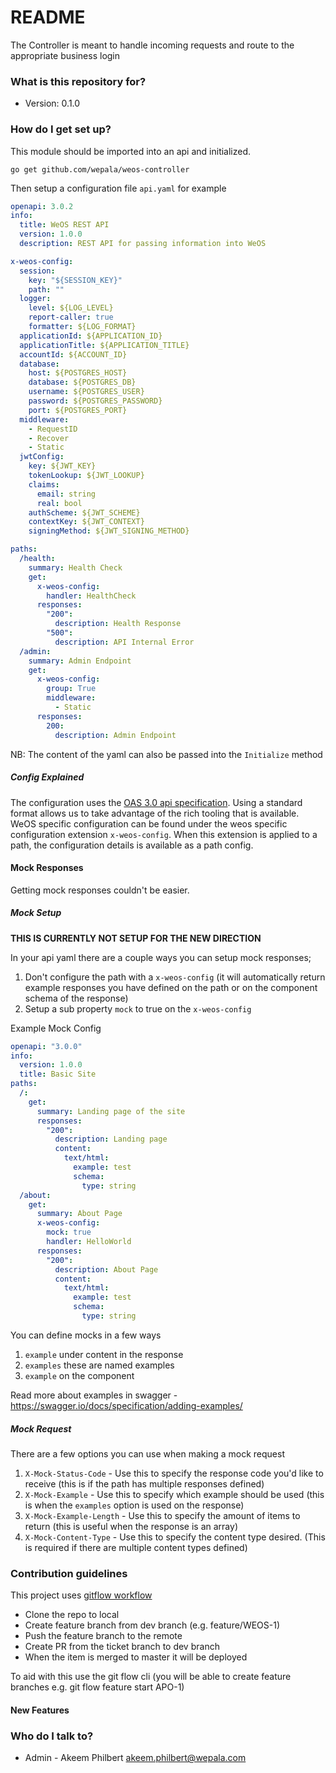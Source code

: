 # README

The Controller is meant to handle incoming requests and route to the appropriate business login

### What is this repository for?

- Version: 0.1.0

### How do I get set up?

This module should be imported into an api and initialized.

```shell
go get github.com/wepala/weos-controller
```

Then setup a configuration file `api.yaml` for example

```yaml
openapi: 3.0.2
info:
  title: WeOS REST API
  version: 1.0.0
  description: REST API for passing information into WeOS

x-weos-config:
  session:
    key: "${SESSION_KEY}"
    path: ""
  logger:
    level: ${LOG_LEVEL}
    report-caller: true
    formatter: ${LOG_FORMAT}
  applicationId: ${APPLICATION_ID}
  applicationTitle: ${APPLICATION_TITLE}
  accountId: ${ACCOUNT_ID}
  database:
    host: ${POSTGRES_HOST}
    database: ${POSTGRES_DB}
    username: ${POSTGRES_USER}
    password: ${POSTGRES_PASSWORD}
    port: ${POSTGRES_PORT}
  middleware:
    - RequestID
    - Recover
    - Static
  jwtConfig:
    key: ${JWT_KEY}
    tokenLookup: ${JWT_LOOKUP}
    claims:
      email: string
      real: bool
    authScheme: ${JWT_SCHEME}
    contextKey: ${JWT_CONTEXT}
    signingMethod: ${JWT_SIGNING_METHOD}

paths:
  /health:
    summary: Health Check
    get:
      x-weos-config:
        handler: HealthCheck
      responses:
        "200":
          description: Health Response
        "500":
          description: API Internal Error
  /admin:
    summary: Admin Endpoint
    get:
      x-weos-config:
        group: True
        middleware:
          - Static
      responses:
        200:
          description: Admin Endpoint
```

NB: The content of the yaml can also be passed into the `Initialize` method

##### Config Explained

The configuration uses the [OAS 3.0 api specification](https://swagger.io/specification/). Using a standard format allows
us to take advantage of the rich tooling that is available. WeOS specific configuration can be found under the weos
specific configuration extension `x-weos-config`. When this extension is applied to a path, the configuration details
is available as a path config.

#### Mock Responses

Getting mock responses couldn't be easier.

##### Mock Setup

**THIS IS CURRENTLY NOT SETUP FOR THE NEW DIRECTION**

In your api yaml there are a couple ways you can setup mock responses;

1. Don't configure the path with a `x-weos-config` (it will automatically return example responses you have defined on the path or on the component schema of the response)
1. Setup a sub property `mock` to true on the `x-weos-config`

Example Mock Config

```yaml
openapi: "3.0.0"
info:
  version: 1.0.0
  title: Basic Site
paths:
  /:
    get:
      summary: Landing page of the site
      responses:
        "200":
          description: Landing page
          content:
            text/html:
              example: test
              schema:
                type: string
  /about:
    get:
      summary: About Page
      x-weos-config:
        mock: true
        handler: HelloWorld
      responses:
        "200":
          description: About Page
          content:
            text/html:
              example: test
              schema:
                type: string
```

You can define mocks in a few ways

1. `example` under content in the response
1. `examples` these are named examples
1. `example` on the component

Read more about examples in swagger - https://swagger.io/docs/specification/adding-examples/

##### Mock Request

There are a few options you can use when making a mock request

1. `X-Mock-Status-Code` - Use this to specify the response code you'd like to receive (this is if the path has multiple responses defined)
1. `X-Mock-Example` - Use this to specify which example should be used (this is when the `examples` option is used on the response)
1. `X-Mock-Example-Length` - Use this to specify the amount of items to return (this is useful when the response is an array)
1. `X-Mock-Content-Type` - Use this to specify the content type desired. (This is required if there are multiple content types defined)

### Contribution guidelines

This project uses [gitflow workflow](https://www.atlassian.com/git/tutorials/comparing-workflows/gitflow-workflow)

- Clone the repo to local
- Create feature branch from dev branch (e.g. feature/WEOS-1)
- Push the feature branch to the remote
- Create PR from the ticket branch to dev branch
- When the item is merged to master it will be deployed

To aid with this use the git flow cli (you will be able to create feature branches e.g. git flow feature start APO-1)

#### New Features

### Who do I talk to?

- Admin - Akeem Philbert <akeem.philbert@wepala.com>
